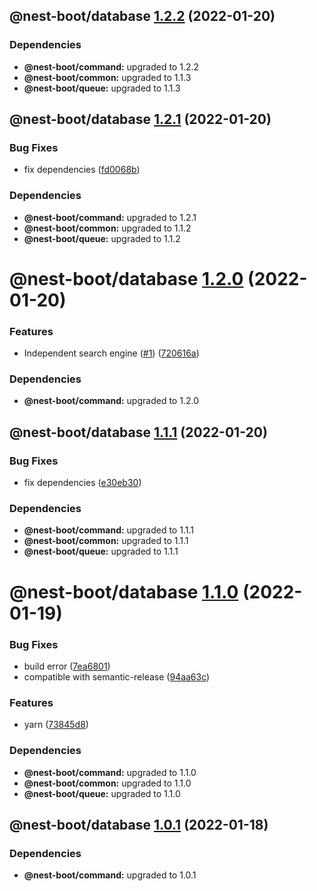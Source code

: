 ## @nest-boot/database [1.2.2](https://github.com/d4rkcr0w/nest-boot/compare/@nest-boot/database@1.2.1...@nest-boot/database@1.2.2) (2022-01-20)





### Dependencies

* **@nest-boot/command:** upgraded to 1.2.2
* **@nest-boot/common:** upgraded to 1.1.3
* **@nest-boot/queue:** upgraded to 1.1.3

## @nest-boot/database [1.2.1](https://github.com/d4rkcr0w/nest-boot/compare/@nest-boot/database@1.2.0...@nest-boot/database@1.2.1) (2022-01-20)


### Bug Fixes

* fix dependencies ([fd0068b](https://github.com/d4rkcr0w/nest-boot/commit/fd0068b0842bb0001038dca8b6375d464dd89ed6))





### Dependencies

* **@nest-boot/command:** upgraded to 1.2.1
* **@nest-boot/common:** upgraded to 1.1.2
* **@nest-boot/queue:** upgraded to 1.1.2

# @nest-boot/database [1.2.0](https://github.com/d4rkcr0w/nest-boot/compare/@nest-boot/database@1.1.1...@nest-boot/database@1.2.0) (2022-01-20)


### Features

* Independent search engine ([#1](https://github.com/d4rkcr0w/nest-boot/issues/1)) ([720616a](https://github.com/d4rkcr0w/nest-boot/commit/720616aa01bf769b57e77ec444a2e00f4b785a52))





### Dependencies

* **@nest-boot/command:** upgraded to 1.2.0

## @nest-boot/database [1.1.1](https://github.com/d4rkcr0w/nest-boot/compare/@nest-boot/database@1.1.0...@nest-boot/database@1.1.1) (2022-01-20)


### Bug Fixes

* fix dependencies ([e30eb30](https://github.com/d4rkcr0w/nest-boot/commit/e30eb305319d2b0100ea848872f99480b3b0d94e))





### Dependencies

* **@nest-boot/command:** upgraded to 1.1.1
* **@nest-boot/common:** upgraded to 1.1.1
* **@nest-boot/queue:** upgraded to 1.1.1

# @nest-boot/database [1.1.0](https://github.com/d4rkcr0w/nest-boot/compare/@nest-boot/database@1.0.1...@nest-boot/database@1.1.0) (2022-01-19)


### Bug Fixes

* build error ([7ea6801](https://github.com/d4rkcr0w/nest-boot/commit/7ea6801200bf4869d17461769335d8887388657c))
* compatible with semantic-release ([94aa63c](https://github.com/d4rkcr0w/nest-boot/commit/94aa63cd1f8f7c850a71180ac6cdc300234a78d1))


### Features

* yarn ([73845d8](https://github.com/d4rkcr0w/nest-boot/commit/73845d8f3b2038c1814faa86b6170bc9a05502aa))





### Dependencies

* **@nest-boot/command:** upgraded to 1.1.0
* **@nest-boot/common:** upgraded to 1.1.0
* **@nest-boot/queue:** upgraded to 1.1.0

## @nest-boot/database [1.0.1](https://github.com/d4rkcr0w/nest-boot/compare/@nest-boot/database@1.0.0...@nest-boot/database@1.0.1) (2022-01-18)





### Dependencies

* **@nest-boot/command:** upgraded to 1.0.1
